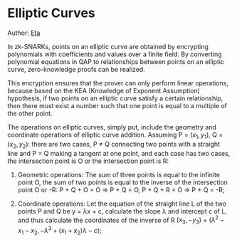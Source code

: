 # Elliptic Curves

Author: [Eta](https://twitter.com/pwhattie)

In zk-SNARKs, points on an elliptic curve are obtained by encrypting polynomials with coefficients and values over a finite field. By converting polynomial equations in QAP to relationships between points on an elliptic curve, zero-knowledge proofs can be realized.

This encryption ensures that the prover can only perform linear operations, because based on the KEA (Knowledge of Exponent Assumption) hypothesis, if two points on an elliptic curve satisfy a certain relationship, then there must exist a number such that one point is equal to a multiple of the other point.

The operations on elliptic curves, simply put, include the geometry and coordinate operations of elliptic curve addition. Assuming P = $(x_1, y_1),$ Q = $(x_2, y_2):$ there are two cases, P ≠ Q connecting two points with a straight line and P = Q making a tangent at one point, and each case has two cases, the intersection point is O or the intersection point is R:

1. Geometric operations: The sum of three points is equal to the infinite point O, the sum of two points is equal to the inverse of the intersection point O or -R: P + Q + O = O ⇒ P + Q = O, P + Q + R = O ⇒ P + Q = -R;

2. Coordinate operations: Let the equation of the straight line L of the two points P and Q be y = λx + c, calculate the slope λ and intercept c of L, and thus calculate the coordinates of the inverse of R $(x_3, - y_3)$ = $(λ^2 - x_1 -x_2, -λ^3 + (x_1 + x_2)λ -c);$
